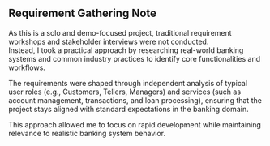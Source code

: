 ## Requirement Gathering Note

As this is a solo and demo-focused project, traditional requirement workshops and stakeholder interviews were not conducted.  
Instead, I took a practical approach by researching real-world banking systems and common industry practices to identify core functionalities and workflows.

The requirements were shaped through independent analysis of typical user roles (e.g., Customers, Tellers, Managers) and services (such as account management, transactions, and loan processing), ensuring that the project stays aligned with standard expectations in the banking domain.

This approach allowed me to focus on rapid development while maintaining relevance to realistic banking system behavior.
